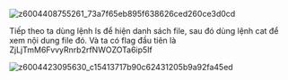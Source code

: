 ![z6004408755261_73a7f65eb895f638626ced260ce3d0cd](https://github.com/user-attachments/assets/beec7c96-6730-46e6-9ee4-efab0e42e6c9)


Tiếp theo ta dùng lệnh ls để hiện danh sách file, sau đó dùng lệnh cat để xem nội dung file đó. Và ta có flag đầu tiên là ZjLjTmM6FvvyRnrb2rfNWOZOTa6ip5If


![z6004423095630_c15413717b90c62431205b9a92fa45ed](https://github.com/user-attachments/assets/0ed5cdae-5e44-4b7c-b498-285fe1e25d2a)
